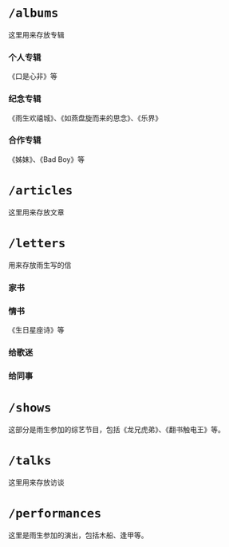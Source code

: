 
# `/albums`
这里用来存放专辑

### 个人专辑
《口是心非》等

### 纪念专辑
《雨生欢禧城》、《如燕盘旋而来的思念》、《乐界》

### 合作专辑
《姊妹》、《Bad Boy》等

# `/articles`
这里用来存放文章


# `/letters`
用来存放雨生写的信

### 家书

### 情书

《生日星座诗》等

### 给歌迷

### 给同事


# `/shows`
这部分是雨生参加的综艺节目，包括《龙兄虎弟》、《翻书触电王》等。

# `/talks`
这里用来存放访谈


# `/performances`
这里是雨生参加的演出，包括木船、逢甲等。
